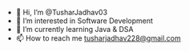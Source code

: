 - 👋 Hi, I’m @TusharJadhav03
- 👀 I’m interested in Software Development
- 🌱 I’m currently learning Java & DSA
- 📫 How to reach me tusharjadhav228@gmail.com



<!---
TusharJadhav03/TusharJadhav03 is a ✨ special ✨ repository because its `README.md` (this file) appears on your GitHub profile.
You can click the Preview link to take a look at your changes.
--->
